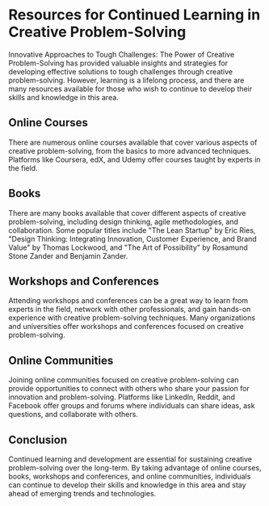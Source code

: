 Resources for Continued Learning in Creative Problem-Solving
========================================================================

Innovative Approaches to Tough Challenges: The Power of Creative Problem-Solving has provided valuable insights and strategies for developing effective solutions to tough challenges through creative problem-solving. However, learning is a lifelong process, and there are many resources available for those who wish to continue to develop their skills and knowledge in this area.

Online Courses
--------------

There are numerous online courses available that cover various aspects of creative problem-solving, from the basics to more advanced techniques. Platforms like Coursera, edX, and Udemy offer courses taught by experts in the field.

Books
-----

There are many books available that cover different aspects of creative problem-solving, including design thinking, agile methodologies, and collaboration. Some popular titles include "The Lean Startup" by Eric Ries, "Design Thinking: Integrating Innovation, Customer Experience, and Brand Value" by Thomas Lockwood, and "The Art of Possibility" by Rosamund Stone Zander and Benjamin Zander.

Workshops and Conferences
-------------------------

Attending workshops and conferences can be a great way to learn from experts in the field, network with other professionals, and gain hands-on experience with creative problem-solving techniques. Many organizations and universities offer workshops and conferences focused on creative problem-solving.

Online Communities
------------------

Joining online communities focused on creative problem-solving can provide opportunities to connect with others who share your passion for innovation and problem-solving. Platforms like LinkedIn, Reddit, and Facebook offer groups and forums where individuals can share ideas, ask questions, and collaborate with others.

Conclusion
----------

Continued learning and development are essential for sustaining creative problem-solving over the long-term. By taking advantage of online courses, books, workshops and conferences, and online communities, individuals can continue to develop their skills and knowledge in this area and stay ahead of emerging trends and technologies.
